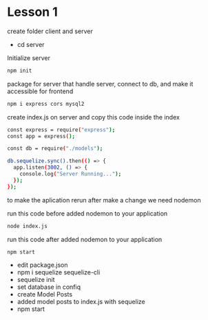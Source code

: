 # Lesson 1

create folder client and server

- cd server

Initialize server

```bash
npm init
```

package for server that  handle server, connect to db, and make it accessible for frontend

```bash
npm i express cors mysql2
```

create index.js on server and copy this code inside the index

```bash
const express = require("express");
const app = express();

const db = require("./models");

db.sequelize.sync().then(() => {
  app.listen(3002, () => {
    console.log("Server Running...");
  });
});
```

to make the aplication rerun after make a change we need nodemon

run this code before added nodemon to your application
```bash
node index.js
```

run this code after added nodemon to your application

```bash
npm start
```


- edit package.json
- npm i sequelize sequelize-cli
- sequelize init
- set database in confiq
- create Model Posts
- added model posts to index.js with sequelize
- npm start
